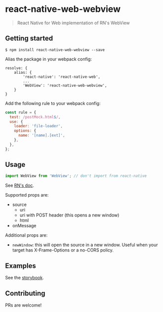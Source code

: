 # react-native-web-webview
> React Native for Web implementation of RN's WebView

## Getting started
`$ npm install react-native-web-webview --save`

Alias the package in your webpack config:

```
resolve: {
    alias: {
        'react-native': 'react-native-web',
        ...
        'WebView': 'react-native-web-webview',
    }
}
```

Add the following rule to your webpack config:

```js
const rule = {
  test: /postMock.html$/,
  use: {
    loader: 'file-loader',
    options: {
      name: '[name].[ext]',
    },
  },
};
```

## Usage
```js
import WebView from 'WebView'; // don't import from react-native
```

See [RN's doc](https://facebook.github.io/react-native/docs/webview.html).

Supported props are:
- source
  - uri
  - uri with POST header (this opens a new window)
  - html
- onMessage

Additional props are:
- `newWindow`: this will open the source in a new window. Useful when your target has X-Frame-Options or a no-CORS policy.

## Examples
See the [storybook](https://react-native-web-community.github.io/react-native-web-webview/storybook).

## Contributing
PRs are welcome!
